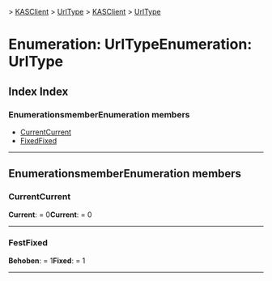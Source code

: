 <span data-ttu-id="1a01c-101">[](../README.md) > [KASClient](../modules/kasclient.md) > [UrlType](../enums/kasclient.urltype.md)</span><span class="sxs-lookup"><span data-stu-id="1a01c-101">[](../README.md) > [KASClient](../modules/kasclient.md) > [UrlType](../enums/kasclient.urltype.md)</span></span>

# <a name="enumeration-urltype"></a><span data-ttu-id="1a01c-102">Enumeration: UrlType</span><span class="sxs-lookup"><span data-stu-id="1a01c-102">Enumeration: UrlType</span></span>

## <a name="index"></a><span data-ttu-id="1a01c-103">Index </span><span class="sxs-lookup"><span data-stu-id="1a01c-103">Index</span></span>

### <a name="enumeration-members"></a><span data-ttu-id="1a01c-104">Enumerationsmember</span><span class="sxs-lookup"><span data-stu-id="1a01c-104">Enumeration members</span></span>

* [<span data-ttu-id="1a01c-105">Current</span><span class="sxs-lookup"><span data-stu-id="1a01c-105">Current</span></span>](kasclient.urltype.md#current)
* [<span data-ttu-id="1a01c-106">Fixed</span><span class="sxs-lookup"><span data-stu-id="1a01c-106">Fixed</span></span>](kasclient.urltype.md#fixed)

---

## <a name="enumeration-members"></a><span data-ttu-id="1a01c-107">Enumerationsmember</span><span class="sxs-lookup"><span data-stu-id="1a01c-107">Enumeration members</span></span>

<a id="current"></a>

###  <a name="current"></a><span data-ttu-id="1a01c-108">Current</span><span class="sxs-lookup"><span data-stu-id="1a01c-108">Current</span></span>

<span data-ttu-id="1a01c-109">**Current**: = 0</span><span class="sxs-lookup"><span data-stu-id="1a01c-109">**Current**:  = 0</span></span>

___

<a id="fixed"></a>

###  <a name="fixed"></a><span data-ttu-id="1a01c-110">Fest</span><span class="sxs-lookup"><span data-stu-id="1a01c-110">Fixed</span></span>

<span data-ttu-id="1a01c-111">**Behoben**: = 1</span><span class="sxs-lookup"><span data-stu-id="1a01c-111">**Fixed**:  = 1</span></span>

___

